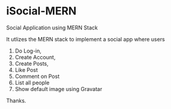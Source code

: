 # iSocial-MERN
Social Application using MERN Stack

It utlizes the MERN stack to implement a social app where users 
1. Do Log-in,
2. Create Account,
3. Create Posts,
4. Like Post
5. Comment on Post
6. List all people
7. Show default image using Gravatar

Thanks.
